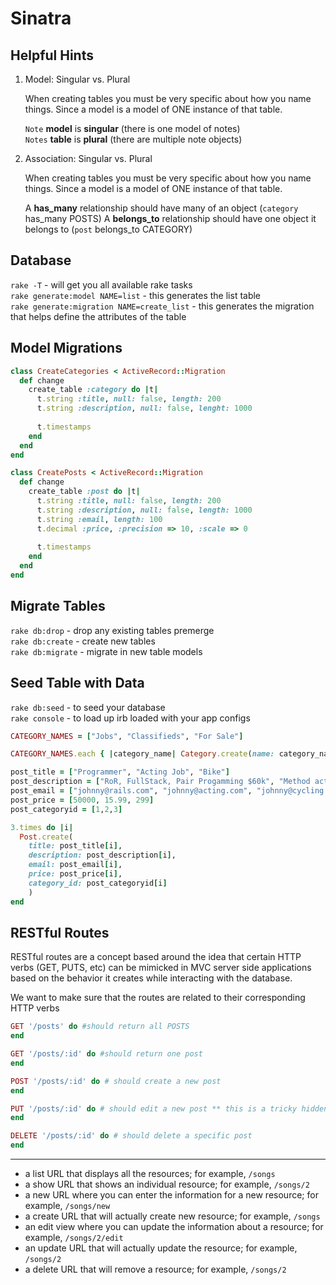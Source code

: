 # Sinatra

## Helpful Hints

1. Model: Singular vs. Plural 

	When creating tables you must be very specific about how you name things. Since a model is a model of ONE instance of that table.

	`Note` **model** is **singular** (there is one model of notes)<br> 
	`Notes` **table** is **plural** (there are multiple note objects)

2. Association: Singular vs. Plural

	When creating tables you must be very specific about how you name things. Since a model is a model of ONE instance of that table.
		
	A **has_many** relationship should have many of an object (`category` has_many POSTS) 
	A **belongs_to** relationship should have one object it belongs to (`post` belongs_to CATEGORY)

## Database

`rake -T` - will get you all available rake tasks <br>
`rake generate:model NAME=list` - this generates the list table<br>
`rake generate:migration NAME=create_list` - this generates the migration that helps define the attributes of the table

## Model Migrations
```ruby
class CreateCategories < ActiveRecord::Migration
  def change
    create_table :category do |t|
      t.string :title, null: false, length: 200
      t.string :description, null: false, lenght: 1000
      
      t.timestamps
    end
  end
end
```

```ruby
class CreatePosts < ActiveRecord::Migration
  def change
    create_table :post do |t|
      t.string :title, null: false, length: 200
      t.string :description, null: false, length: 1000
      t.string :email, length: 100
      t.decimal :price, :precision => 10, :scale => 0
      
      t.timestamps
    end
  end
end
```

## Migrate Tables

`rake db:drop` - drop any existing tables premerge <br>
`rake db:create` - create new tables <br>
`rake db:migrate` - migrate in new table models 


## Seed Table with Data
`rake db:seed` - to seed your database <br>
`rake console` - to load up irb loaded with your app configs 

```ruby
CATEGORY_NAMES = ["Jobs", "Classifieds", "For Sale"]

CATEGORY_NAMES.each { |category_name| Category.create(name: category_name)}

post_title = ["Programmer", "Acting Job", "Bike"]
post_description = ["RoR, FullStack, Pair Progamming $60k", "Method actor required", "Used bike like new"]
post_email = ["johnny@rails.com", "johnny@acting.com", "johnny@cycling.com"]
post_price = [50000, 15.99, 299]
post_categoryid = [1,2,3]

3.times do |i|
  Post.create(
    title: post_title[i],
    description: post_description[i],
    email: post_email[i],
    price: post_price[i],
    category_id: post_categoryid[i]
    )
end
```

## RESTful Routes
RESTful routes are a concept based around the idea that certain HTTP verbs (GET, PUTS, etc) can be mimicked in MVC server side applications based on the behavior it creates while interacting with the database.

We want to make sure that the routes are related to their corresponding HTTP verbs

```ruby
GET '/posts' do #should return all POSTS
end

GET '/posts/:id' do #should return one post
end

POST '/posts/:id' do # should create a new post
end

PUT '/posts/:id' do # should edit a new post ** this is a tricky hidden command since html does not support this so check up on the documnetation
end

DELETE '/posts/:id' do # should delete a specific post
end
```
***

- a list URL that displays all the resources; for example, `/songs`
- a show URL that shows an individual resource; for example, `/songs/2`
- a new URL where you can enter the information for a new resource; for example, `/songs/new`
- a create URL that will actually create new resource; for example, `/songs`
- an edit view where you can update the information about a resource; for example, `/songs/2/edit`
- an update URL that will actually update the resource; for example, `/songs/2`
- a delete URL that will remove a resource; for example, `/songs/2`

















